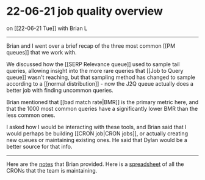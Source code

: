 # 22-06-21 job quality overview
on [[22-06-21 Tue]]
with Brian L

---
Brian and I went over a brief recap of the three most common [[PM queues]] that we work with. 

We discussed how the [[SERP Relevance queue]] used to sample tail queries, allowing insight into the more rare queries that [[Job to Query queue]] wasn't reaching, but that sampling method has changed to sample according to a [[normal distribution]] - now the J2Q queue actually does a better job with finding uncommon queries. 

Brian mentioned that [[bad match rate|BMR]] is the primary metric here, and that the 1000 most common queries have a significantly lower BMR than the less common ones. 

I asked how I would be interacting with these tools, and Brian said that I would perhaps be building [[CRON job|CRON jobs]], or actually creating new queues or maintaining existing ones. He said that Dylan would be a better source for that info. 

---
Here are the [notes](https://docs.google.com/document/d/1IlZNNo6M-8AO-876tN3GUDID9MYYJCqugSC5viqfbv4/edit) that Brian provided. Here is a [spreadsheet](https://docs.google.com/spreadsheets/d/1o4GYZPpRneMzD3gVXI_eSBtK6v_HEpU4HTxNlE3WXu8/edit#gid=0) of all the CRONs that the team is maintaining. 
